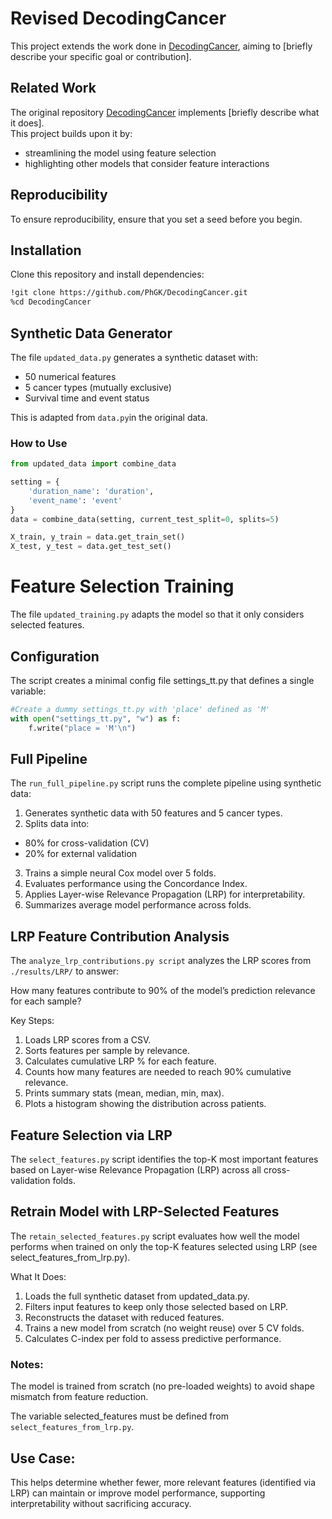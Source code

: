 # Revised DecodingCancer

This project extends the work done in [DecodingCancer](https://github.com/PhGK/DecodingCancer), aiming to [briefly describe your specific goal or contribution].

## Related Work

The original repository [DecodingCancer](https://github.com/PhGK/DecodingCancer) implements [briefly describe what it does].  
This project builds upon it by:

- streamlining the model using feature selection
- highlighting other models that consider feature interactions

## Reproducibility

To ensure reproducibility, ensure that you set a seed before you begin.

## Installation

Clone this repository and install dependencies:

```bash
!git clone https://github.com/PhGK/DecodingCancer.git
%cd DecodingCancer
```

## Synthetic Data Generator

The file `updated_data.py` generates a synthetic dataset with:

- 50 numerical features
- 5 cancer types (mutually exclusive)
- Survival time and event status

This is adapted from `data.py`in the original data.

### How to Use

```python
from updated_data import combine_data

setting = {
    'duration_name': 'duration',
    'event_name': 'event'
}
data = combine_data(setting, current_test_split=0, splits=5)

X_train, y_train = data.get_train_set()
X_test, y_test = data.get_test_set()
```

# Feature Selection Training

The file `updated_training.py` adapts the model so that it only considers selected features.

## Configuration

The script creates a minimal config file settings_tt.py that defines a single variable:

```python
#Create a dummy settings_tt.py with 'place' defined as 'M'
with open("settings_tt.py", "w") as f:
    f.write("place = 'M'\n")
```

## Full Pipeline

The `run_full_pipeline.py` script runs the complete pipeline using synthetic data:

1. Generates synthetic data with 50 features and 5 cancer types.
2. Splits data into:

- 80% for cross-validation (CV)
- 20% for external validation

3. Trains a simple neural Cox model over 5 folds.
4. Evaluates performance using the Concordance Index.
5. Applies Layer-wise Relevance Propagation (LRP) for interpretability.
6. Summarizes average model performance across folds.

## LRP Feature Contribution Analysis

The `analyze_lrp_contributions.py script` analyzes the LRP scores from `./results/LRP/` to answer:

How many features contribute to 90% of the model’s prediction relevance for each sample?

Key Steps:

1. Loads LRP scores from a CSV.
2. Sorts features per sample by relevance.
3. Calculates cumulative LRP % for each feature.
4. Counts how many features are needed to reach 90% cumulative relevance.
5. Prints summary stats (mean, median, min, max).
6. Plots a histogram showing the distribution across patients.

## Feature Selection via LRP

The `select_features.py` script identifies the top-K most important features based on Layer-wise Relevance Propagation (LRP) across all cross-validation folds.

## Retrain Model with LRP-Selected Features

The `retain_selected_features.py` script evaluates how well the model performs when trained on only the top-K features selected using LRP (see select_features_from_lrp.py).

What It Does:

1. Loads the full synthetic dataset from updated_data.py.
2. Filters input features to keep only those selected based on LRP.
3. Reconstructs the dataset with reduced features.
4. Trains a new model from scratch (no weight reuse) over 5 CV folds.
5. Calculates C-index per fold to assess predictive performance.

### Notes:
The model is trained from scratch (no pre-loaded weights) to avoid shape mismatch from feature reduction.

The variable selected_features must be defined from `select_features_from_lrp.py`.

## Use Case:

This helps determine whether fewer, more relevant features (identified via LRP) can maintain or improve model performance, supporting interpretability without sacrificing accuracy.

